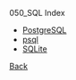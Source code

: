 050_SQL Index

* [PostgreSQL](PostgreSQL.md)
* [psql](psql.md)
* [SQLite](SQLite.md)

[Back](./../index.md)